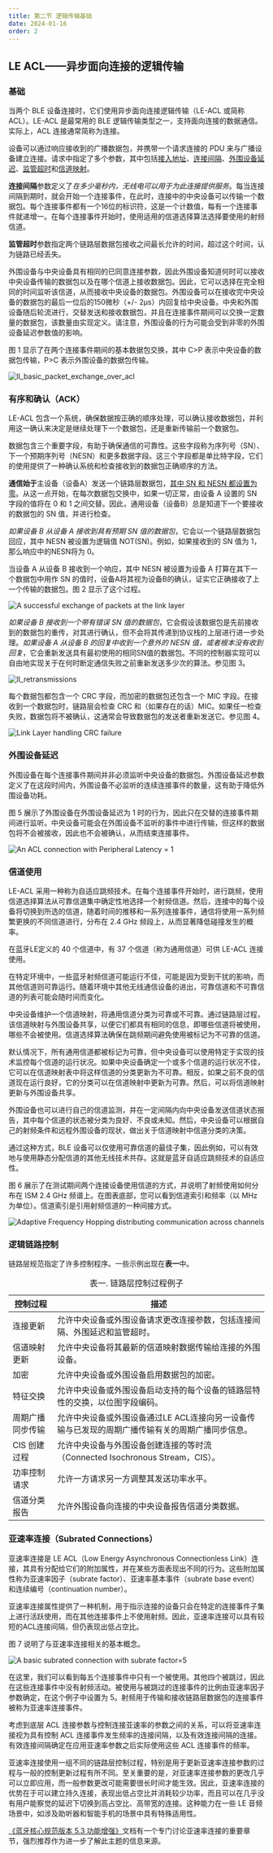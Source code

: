 ```yaml
---
title: 第二节 逻辑传输基础
date: 2024-01-16
order: 2
---
```


## LE ACL——异步面向连接的逻辑传输

### 基础

当两个 BLE 设备连接时，它们使用异步面向连接逻辑传输（LE-ACL 或简称 ACL）。LE-ACL 是最常用的 BLE 逻辑传输类型之一，支持面向连接的数据通信。实际上，ACL 连接通常简称为连接。

设备可以通过响应接收到的广播数据包，并携带一个请求连接的 PDU 来与广播设备建立连接。请求中指定了多个参数，其中包括<u>接入地址</u>、<u>连接间隔</u>、<u>外围设备延迟</u>、<u>监管超时</u>和<u>信道映射</u>。

**连接间隔**参数定义了*在多少毫秒内，无线电可以用于为此连接提供服务*。每当连接间隔到期时，就会开始一个连接事件，在此时，连接中的中央设备可以传输一个数据包。每个连接事件都有一个16位的标识符，这是一个计数值，每有一个连接事件就递增一。在每个连接事件开始时，使用适用的信道选择算法选择要使用的射频信道。

**监管超时**参数指定两个链路层数据包接收之间最长允许的时间，超过这个时间，认为链路已经丢失。

外围设备与中央设备具有相同的已同意连接参数，因此外围设备知道何时可以接收中央设备传输的数据包以及在哪个信道上接收数据包。因此，它可以选择在完全相同的时间监听该信道，从而接收中央设备的数据包。外围设备可以在接收完中央设备的数据包的最后一位后的150微秒（+/- 2µs）内回复给中央设备。中央和外围设备随后轮流进行，交替发送和接收数据包，并且在连接事件期间可以交换一定数量的数据包，该数量由实现定义。请注意，外围设备的行为可能会受到非零的外围设备延迟参数值的影响。

图 1 显示了在两个连接事件期间的基本数据包交换，其中 C>P 表示中央设备的数据包传输，P>C 表示外围设备的数据包传输。

![ll_basic_packet_exchange_over_acl](./img/ll_bpe_over_acl.png "图 1. 通过 LE ACL 连接进行基本数据包交换")

### 有序和确认（ACK）

LE-ACL 包含一个系统，确保数据按正确的顺序处理，可以确认接收数据包，并利用这一确认来决定是继续处理下一个数据包，还是重新传输前一个数据包。

数据包含三个重要字段，有助于确保通信的可靠性。这些字段称为序列号（SN）、下一个预期序列号（NESN）和更多数据字段。这三个字段都是单比特字段，它们的使用提供了一种确认系统和检查接收到的数据包正确顺序的方法。

**通信始于**主设备（设备A）发送一个链路层数据包，<u>其中 SN 和 NESN 都设置为零</u>。从这一点开始，在每次数据包交换中，如果一切正常，由设备 A 设置的 SN 字段的值将在 0 和 1 之间交替。因此，通用设备（设备B）总是知道下一个要接收的数据包的 SN 值，并进行检查。

*如果设备 B 从设备 A 接收到具有预期 SN 值的数据包*，它会以一个链路层数据包回应，其中 NESN 被设置为逻辑值 NOT(SN)。例如，如果接收到的 SN 值为 1，那么响应中的NESN将为 0。

当设备 A 从设备 B 接收到一个响应，其中 NESN 被设置为设备 A 打算在其下一个数据包中用作 SN 的值时，设备A将其视为设备B的确认，证实它正确接收了上一个传输的数据包。图 2 显示了这个过程。

![A successful exchange of packets at the link layer  ](./img/ll_seop.png "图 2. 链路层成功交换数据过程")

*如果设备 B 接收到一个带有错误 SN 值的数据包*，它会假设该数据包是先前接收到的数据包的重传，对其进行确认，但不会将其传递到协议栈的上层进行进一步处理。*如果设备 A 从设备 B 的回复中收到一个意外的 NESN 值，或者根本没有收到回复*，它会重新发送具有最初使用的相同SN值的数据包。不同的控制器实现可以自由地实现关于在何时断定通信失败之前重新发送多少次的算法。参见图 3。

![ll_retransmissions](./img/ll_retransmissions.png "图 3. 链路层超时重传")

每个数据包都包含一个 CRC 字段，而加密的数据包还包含一个 MIC 字段。在接收到一个数据包时，链路层会检查 CRC 和（如果存在的话）MIC。如果任一检查失败，数据包将不被确认，这通常会导致数据包的发送者重新发送它。参见图 4。

![Link Layer handling CRC failure](./img/ll_crc_failure.png "图 4. 链路层校验 CRC 失败")

### 外围设备延迟

外围设备在每个连接事件期间并非必须监听中央设备的数据包。外围设备延迟参数定义了在这段时间内，外围设备不必监听的连续连接事件的数量，这有助于降低外围设备功耗。

图 5 展示了外围设备在外围设备延迟为 1 时的行为，因此只在交替的连接事件期间进行监听。中央设备可能会在外围设备不监听的事件中进行传输，但这样的数据包将不会被接收，因此也不会被确认，从而结束连接事件。

![An ACL connection with Peripheral Latency = 1](./img/ll_acl_peripheral_latency.png "图 5. 外围设备延迟为 1 的 ACL 连接")

### 信道使用

LE-ACL 采用一种称为自适应跳频技术。在每个连接事件开始时，进行跳频，使用信道选择算法从可靠信道集中确定性地选择一个射频信道。然后，连接中的每个设备将切换到所选的信道，随着时间的推移和一系列连接事件，通信将使用一系列频繁更换的不同信道进行，分布在 2.4 GHz 频段上，从而显著降低碰撞发生的概率。

在蓝牙LE定义的 40 个信道中，有 37 个信道（称为通用信道）可供 LE-ACL 连接使用。

在特定环境中，一些蓝牙射频信道可能运行不佳，可能是因为受到干扰的影响，而其他信道则可靠运行。随着环境中其他无线通信设备的进出，可靠信道和不可靠信道的列表可能会随时间而变化。

中央设备维护一个信道映射，将通用信道分类为可靠或不可靠。通过链路层过程，该信道映射与外围设备共享，以便它们都具有相同的信息，即哪些信道将被使用，哪些不会被使用。信道选择算法确保在跳频期间避免使用被标记为不可靠的信道。

默认情况下，所有通用信道都被标记为可靠，但中央设备可以使用特定于实现的技术监控每个信道的运行状况。如果中央设备确定一个或多个信道的运行状况不佳，它可以在信道映射表中将这样信道的分类更新为不可靠。相反，如果之前不良的信道现在运行良好，它的分类可以在信道映射中更新为可靠。然后，可以将信道映射更新与外围设备共享。

外围设备也可以进行自己的信道监测，并在一定间隔内向中央设备发送信道状态报告，其中每个信道的状态被分类为良好、不良或未知。然后，中央设备可以根据自己的射频条件和远程外围设备的现状，做出关于信道映射中信道分类的决策。

通过这种方式，BLE 设备可以仅使用可靠信道的最佳子集，因此例如，可以有效地与使用静态分配信道的其他无线技术共存。这就是蓝牙自适应跳频技术的自适应性。

图 6 展示了在测试期间两个连接设备使用信道的方式，并说明了射频使用如何分布在 ISM 2.4 GHz 频谱上。在图表底部，您可以看到信道索引和频率（以 MHz 为单位）。信道索引是引用射频信道的一种间接方式。

![Adaptive Frequency Hopping distributing communication across channels](./img/ll_afh_distributing_comm_ac.png "图 6. 自适应跳频技术将通信分布在信道上")

### 逻辑链路控制

链路层规范指定了许多控制程序。一些示例出现在**表一**中。

<table>
    <caption>表一. 链路层控制过程例子</caption>
    <thead>
        <tr>
            <th>控制过程</th>
            <th>描述</th>
        </tr>
    </thead>
    <tbody>
        <tr>
            <td>连接更新</td>
            <td>允许中央设备或外围设备请求更改连接参数，包括连接间隔、外围延迟和监管超时。</td>
        </tr>
        <tr>
            <td>信道映射更新</td>
            <td>允许中央设备将其最新的信道映射数据传输给连接的外围设备。</td>
        </tr>
        <tr>
            <td>加密</td>
            <td>允许中央设备或外围设备启用数据包的加密。</td>
        </tr>
        <tr>
            <td>特征交换</td>
            <td>允许中央设备或外围设备启动支持的每个设备的链路层特性的交换，以位图字段编码。</td>
        </tr>
        <tr>
            <td>周期广播同步传输</td>
            <td>允许中央设备或外围设备通过LE ACL连接向另一设备传输与已发现的周期广播传输有关的周期广播同步信息。</td>
        </tr>
        <tr>
            <td>CIS 创建过程</td>
            <td>允许中央设备与外围设备创建连接的等时流（Connected Isochronous Stream，CIS）。</td>
        </tr>
        <tr>
            <td>功率控制请求</td>
            <td>允许一方请求另一方调整其发送功率水平。</td>
        </tr>
        <tr>
            <td>信道分类报告</td>
            <td>允许外围设备向连接的中央设备报告信道分类数据。</td>
        </tr>
    </tbody>
</table>

### 亚速率连接（Subrated Connections）

亚速率连接是 LE ACL（Low Energy Asynchronous Connectionless Link）连接，其具有分配给它们的附加属性，并在某些方面表现出不同的行为。这些附加属性称为亚速率因子（subrate factor）、亚速率基本事件（subrate base event）和连续编号（continuation number）。

亚速率连接属性提供了一种机制，用于指示连接的设备只会在特定的连接事件子集上进行活跃使用，而在其他连接事件上不使用射频。因此，亚速率连接可以具有较短的ACL连接间隔，但仍表现出低占空比。

图 7 说明了与亚速率连接相关的基本概念。

![A basic subrated connection with subrate factor=5](./img/ll_basic_subrated_conn_sf5.png "图 7. 亚速率因子为 5 的基本亚速率连接")

在这里，我们可以看到每五个连接事件中只有一个被使用。其他四个被跳过，因此在这些连接事件中没有射频活动。被使用与被跳过的连接事件的比例由亚速率因子参数确定，在这个例子中设置为 5。射频用于传输和接收链路层数据包的连接事件被称为亚速率连接事件。

考虑到底层 ACL 连接参数与控制连接亚速率的参数之间的关系，可以将亚速率连接视为具有控制 ACL 连接事件发生频率的连接间隔，以及有效连接间隔的连接。有效连接间隔确定在应用亚速率参数之后实际使用这些 ACL 连接事件的频率。

亚速率连接使用一组不同的链路层控制过程，特别是用于更新亚速率连接参数的过程与一般的控制更新过程有所不同。至关重要的是，对亚速率连接参数的更改几乎可以立即应用，而一般参数更改可能需要很长时间才能生效。因此，亚速率连接的优势在于可以建立持久连接，表现出低占空比并消耗较少功率，而且可以在几乎没有用户能察觉的延迟下切换到高占空比、高带宽的连接。这种能力在一些 LE 音频场景中，如涉及助听器和智能手机的场景中具有特殊适用性。

[《蓝牙核心规范版本 5.3 功能增强》](https://www.bluetooth.com/wp-content/uploads/2021/01/Bluetooth_5.3_Feature_Enhancements_Update.pdf)文档有一个专门讨论亚速率连接的重要章节，强烈推荐作为进一步了解此主题的信息来源。